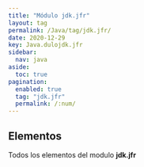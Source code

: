 ```yaml
---
title: "Módulo jdk.jfr"
layout: tag
permalink: /Java/tag/jdk.jfr/
date: 2020-12-29
key: Java.dulojdk.jfr
sidebar: 
  nav: java
aside: 
  toc: true
pagination: 
  enabled: true
  tag: "jdk.jfr"
  permalink: /:num/
---
```


<h2>Elementos</h2>
Todos los elementos del modulo <strong>jdk.jfr</strong>
